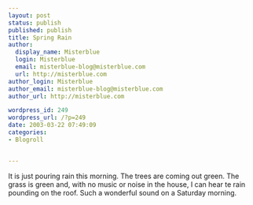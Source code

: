 ```yaml
---
layout: post
status: publish
published: publish
title: Spring Rain
author:
  display_name: Misterblue
  login: Misterblue
  email: misterblue-blog@misterblue.com
  url: http://misterblue.com
author_login: Misterblue
author_email: misterblue-blog@misterblue.com
author_url: http://misterblue.com

wordpress_id: 249
wordpress_url: /?p=249
date: 2003-03-22 07:49:09
categories:
- Blogroll


---
```

<p>
It is just pouring rain this morning.  The trees are coming out green. The grass is green and, with no music or noise in the house, I can hear te rain pounding on the roof.  Such a wonderful sound on a Saturday morning.
</p>
